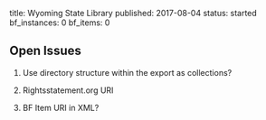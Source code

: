 title: Wyoming State Library
published: 2017-08-04
status: started
bf_instances: 0
bf_items: 0

## Open Issues

1.   Use directory structure within the export as collections?

1.   Rightsstatement.org URI

1.   BF Item URI in XML?
